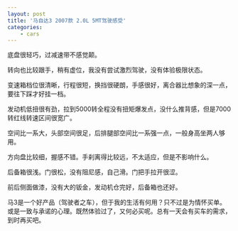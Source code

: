 ```yaml
---
layout: post
title: '马自达3 2007款 2.0L 5MT驾驶感受'
categories:
    - cars
---
```


底盘很轻巧，过减速带不感觉颠。

转向也比较跟手，稍有虚位，我没有尝试激烈驾驶，没有体验极限状态。

变速箱档位很清晰，行程很短，换挡很硬朗，手感很好，离合器比想象的深一点，要往下踩才好挂一档。

发动机低扭很有劲，拉到5000转全程没有扭矩爆发点，没什么推背感，但是7000转红线转速区间很宽广。

空间比一系大，头部空间很足，后排腿部空间比一系强一点，一般身高坐两人够用。

方向盘比较细，握感不错。手刹离得比较远，不太适应，但是不影响什么。

后备箱很浅。门很松，没有阻尼感，自己滑。门把手拉开很涩。

前后侧面做漆，没有大的钣金，发动机仓完好，后备箱也还好。

马3是一个好产品（驾驶者之车），但于我的生活有何用？只不过是为情怀买单。或是一致与承诺的心理。既然体验过了，又何必买呢。总有一天会有买车的需求，到时再买吧。
